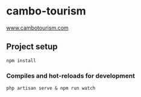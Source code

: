 # cambo-tourism
www.cambotourism.com
## Project setup
```
npm install
```

### Compiles and hot-reloads for development
```
php artisan serve & npm run watch
```
